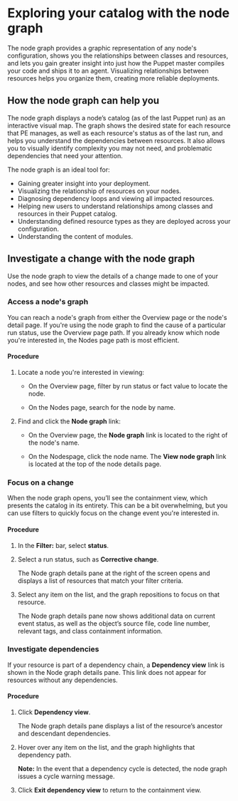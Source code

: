 # Exploring your catalog with the node graph

The node graph provides a graphic representation of any node's configuration, shows you the relationships between classes and resources, and lets you gain greater insight into just how the Puppet master compiles your code and ships it to an agent. Visualizing relationships between resources helps you organize them, creating more reliable deployments.

## How the node graph can help you

The node graph displays a node’s catalog \(as of the last Puppet run\) as an interactive visual map. The graph shows the desired state for each resource that PE manages, as well as each resource's status as of the last run, and helps you understand the dependencies between resources. It also allows you to visually identify complexity you may not need, and problematic dependencies that need your attention.

The node graph is an ideal tool for:

-   Gaining greater insight into your deployment.
-   Visualizing the relationship of resources on your nodes.
-   Diagnosing dependency loops and viewing all impacted resources.
-   Helping new users to understand relationships among classes and resources in their Puppet catalog.
-   Understanding defined resource types as they are deployed across your configuration.
-   Understanding the content of modules.

## Investigate a change with the node graph

Use the node graph to view the details of a change made to one of your nodes, and see how other resources and classes might be impacted.

### Access a node's graph

You can reach a node's graph from either the Overview page or the node's detail page. If you're using the node graph to find the cause of a particular run status, use the Overview page path. If you already know which node you're interested in, the Nodes page path is most efficient.

#### Procedure

1.  Locate a node you're interested in viewing:

    -   On the Overview page, filter by run status or fact value to locate the node.

    -   On the Nodes page, search for the node by name.

2.  Find and click the **Node graph** link:

    -   On the Overview page, the **Node graph** link is located to the right of the node's name.

    -   On the Nodespage, click the node name. The **View node graph** link is located at the top of the node details page.


### Focus on a change

When the node graph opens, you’ll see the containment view, which presents the catalog in its entirety. This can be a bit overwhelming, but you can use filters to quickly focus on the change event you're interested in.

#### Procedure

1.  In the **Filter:** bar, select **status**.

2.  Select a run status, such as **Corrective change**.

    The Node graph details pane at the right of the screen opens and displays a list of resources that match your filter criteria.

3.  Select any item on the list, and the graph repositions to focus on that resource.

    The Node graph details pane now shows additional data on current event status, as well as the object’s source file, code line number, relevant tags, and class containment information.


### Investigate dependencies

If your resource is part of a dependency chain, a **Dependency view** link is shown in the Node graph details pane. This link does not appear for resources without any dependencies.

#### Procedure

1.  Click **Dependency view**.

    The Node graph details pane displays a list of the resource’s ancestor and descendant dependencies.

2.  Hover over any item on the list, and the graph highlights that dependency path.

    **Note:** In the event that a dependency cycle is detected, the node graph issues a cycle warning message.

3.  Click **Exit dependency view** to return to the containment view.


